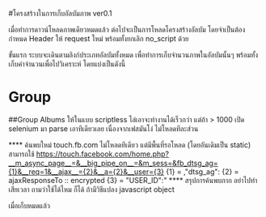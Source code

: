#โครงสร้างในการเก็บอัลบัมภาพ ver0.1

เมื่อทำการดาวน์โหลดภาพเดียวหมดแล้ว ต่อไปจะเป็นการโหลดโครงสร้างอัลบัม
โดยจำเป็นต้องกำหนด Header ให้ request ใหม่ พร้อมทั้งยกเลิก no_script ด้วย

ขั้นแรก ระบบจะเดินตามลิงก์ประเภทอัลบัมทั้งหมด
เพื่อทำการเก็บจำนวนภาพในอัลบัมนั้นๆ พร้อมทั้งเก็บค่าจำนวนเพื่อไปวิเคราะห์
โดยแบ่งเป็นดังนี้
# Group
##Group Albums
ให้ในแบบ scriptless ไล่เอาจะทำงานได้เร็วกว่า แต่ถ้า > 1000 เปิด selenium มา
parse เอาทีเดียวเลย เนื่องจากเฟสมันโง่ ไม่โหลดทีละส่วน

**** ค้นพบใหม่ touch.fb.com ไม่โหลดทีเดียว แต่มีพื้นที่รอโหลด (โดยอันเดิมเป็น static)
สามารถใช้
https://touch.facebook.com/home.php?__m_async_page__=&__big_pipe_on__=&m_sess=&fb_dtsg_ag={1}&__req=1&__ajax__={2}&__a={2}&__user={3}
{1} = ,"dtsg_ag":
{2} = ajaxResponseTo :: encrypted
{3} = "USER_ID":"
**** สรุปการค้นพบกาก อย่าไปทำ เสียเวลา ถามว่าใช้ได้ไหม ก็ได้ ถ้ามีวิธีแปลง javascript object

เมื่อเก็บหมดแล้ว